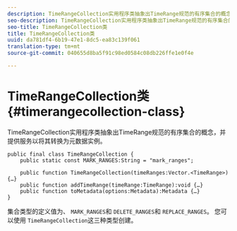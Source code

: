 ```yaml
---
description: TimeRangeCollection实用程序类抽象出TimeRange规范的有序集合的概念，并提供服务以将其转换为元数据实例。
seo-description: TimeRangeCollection实用程序类抽象出TimeRange规范的有序集合的概念，并提供服务以将其转换为元数据实例。
seo-title: TimeRangeCollection类
title: TimeRangeCollection类
uuid: da781df4-6b19-47e1-8dc5-ea83c139f061
translation-type: tm+mt
source-git-commit: 040655d8ba5f91c98ed0584c08db226ffe1e0f4e

---
```



# TimeRangeCollection类{#timerangecollection-class}

TimeRangeCollection实用程序类抽象出TimeRange规范的有序集合的概念，并提供服务以将其转换为元数据实例。

<!--<a id="section_D87AA7BC628D458DAB12D5247AD34B41"></a>-->

```
public final class TimeRangeCollection { 
    public static const MARK_RANGES:String = "mark_ranges"; 
  
    public function TimeRangeCollection(timeRanges:Vector.<TimeRange>) {…} 
    public function addTimeRange(timeRange:TimeRange):void {…} 
    public function toMetadata(options:Metadata):Metadata {…} 
}
```

集合类型的定义值为、 `MARK_RANGES`和 `DELETE_RANGES`和 `REPLACE_RANGES`。 您可以使用 `TimeRangeCollection`这三种类型创建。
